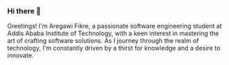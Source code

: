 ### Hi there 👋
Greetings! I'm Aregawi Fikre, a passionate software engineering student at Addis Ababa Institute of Technology, with a keen interest in mastering the art of crafting software solutions. As I journey through the realm of technology, I'm constantly driven by a thirst for knowledge and a desire to innovate.

<!--
**AregawiF/AregawiF** is a ✨ _special_ ✨ repository because its `README.md` (this file) appears on your GitHub profile.

Here are some ideas to get you started:

- 🔭 I’m currently working on ...
- 🌱 I’m currently learning ...
- 👯 I’m looking to collaborate on ...
- 🤔 I’m looking for help with ...
- 💬 Ask me about ...
- 📫 How to reach me: ...
- 😄 Pronouns: ...
- ⚡ Fun fact: ...
-->

